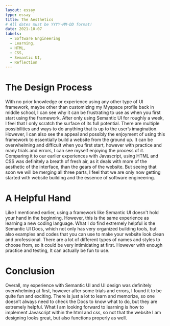 ```yaml
---
layout: essay
type: essay
title: The Aesthetics
# All dates must be YYYY-MM-DD format!
date: 2021-10-07
labels:
  - Software Engineering
  - Learning, 
  - HTML, 
  - CSS, 
  - Semantic UI, 
  - Reflection
---
```


# The Design Process
With no prior knowledge or experience using any other type of UI framework, maybe other than customizing my Myspace profile back in middle school, I can see why it can be frustrating to use as when you first start using the framework. After only using Semantic UI for roughly a week, I feel that I only scratch the surface of its full potential. There are multiple possibilities and ways to do anything that is up to the user’s imagination. However, I can also see the appeal and possibly the enjoyment of using this framework to essentially build a website from the ground up. It can be overwhelming and difficult when you first start, however with practice and many trials and errors, I can see myself enjoying the process of it. Comparing it to our earlier experiences with Javascript, using HTML and CSS was definitely a breath of fresh air, as it deals with more of the aesthetic of the interface, than the gears of the website. But seeing that soon we will be merging all three parts, I feel that we are only now getting started with website building and the essence of software engineering.

# A Helpful Hand
Like I mentioned earlier, using a framework like Semantic UI doesn't hold your hand in the beginning. However, this is the same experience as learning a new coding language. What I do find extremely helpful is the Semantic UI Docs, which not only has very organized building tools, but also examples and codes that you can use to make your website look clean and professional. There are a lot of different types of names and styles to choose from, so it could be very intimidating at first. However with enough practice and testing, It can actually be fun to use.

# Conclusion
Overall, my experience with Semantic UI and UI design was definitely overwhelming at first, however after some trials and errors, I found it to be quite fun and exciting. There is just a lot to learn and memorize, so one doesn’t always need to check the Docs to know what to do, but they are extremely helpful. What I am looking forward to learning is how to implement Javascript within the html and css, so not that the website I am designing looks great, but also functions properly as well.
